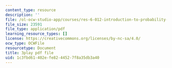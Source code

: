 ```yaml
---
content_type: resource
description: ''
file: /ol-ocw-studio-app/courses/res-6-012-introduction-to-probability-spring-2018/1c3fbd61402efe8244527f8a35db3a40_rFUb1nvh3CQ.pdf
file_size: 23591
file_type: application/pdf
learning_resource_types: []
license: https://creativecommons.org/licenses/by-nc-sa/4.0/
ocw_type: OCWFile
resourcetype: Document
title: 3play pdf file
uid: 1c3fbd61-402e-fe82-4452-7f8a35db3a40
---
```

